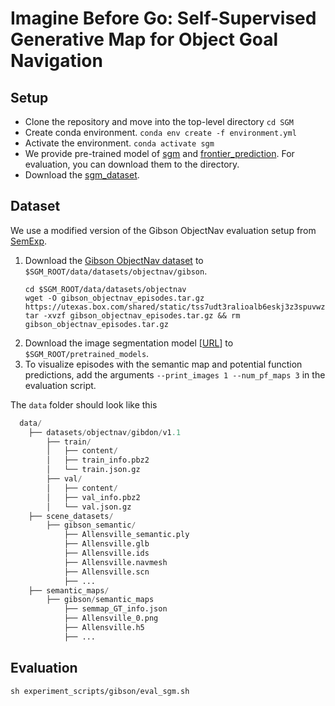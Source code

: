 # Imagine Before Go: Self-Supervised Generative Map for Object Goal Navigation
<!-- Sixian Zhang, Xinyao Yu, Xinhang Song, Xiaohan Wang, Shuqiang Jiang  -->

## Setup
- Clone the repository and move into the top-level directory `cd SGM`
- Create conda environment. `conda env create -f environment.yml`
- Activate the environment. `conda activate sgm`
- We provide pre-trained model of [sgm](https://drive.google.com/file/d/1T0_P2fnDbXoPhEQYW8LknNAECfMWSE4Y/view?usp=sharing) and [frontier_prediction](https://drive.google.com/file/d/1Tn0q7epiMyYyIfedo2gq6wxr8fSrNwqy/view?usp=sharing). For evaluation, you can download them to the directory.
- Download the [sgm_dataset](....).  

## Dataset
We use a modified version of the Gibson ObjectNav evaluation setup from [SemExp](https://github.com/devendrachaplot/Object-Goal-Navigation).

1. Download the [Gibson ObjectNav dataset](https://utexas.box.com/s/tss7udt3ralioalb6eskj3z3spuvwz7v) to `$SGM_ROOT/data/datasets/objectnav/gibson`.
    ```
    cd $SGM_ROOT/data/datasets/objectnav
    wget -O gibson_objectnav_episodes.tar.gz https://utexas.box.com/shared/static/tss7udt3ralioalb6eskj3z3spuvwz7v.gz
    tar -xvzf gibson_objectnav_episodes.tar.gz && rm gibson_objectnav_episodes.tar.gz
    ```
2. Download the image segmentation model [[URL](https://utexas.box.com/s/sf4prmup4fsiu6taljnt5ht8unev5ikq)] to `$SGM_ROOT/pretrained_models`.
3. To visualize episodes with the semantic map and potential function predictions, add the arguments `--print_images 1 --num_pf_maps 3` in the evaluation script.

The `data` folder should look like this
```python
  data/ 
    ├── datasets/objectnav/gibdon/v1.1
        ├── train/
        │   ├── content/
        │   ├── train_info.pbz2
        │   └── train.json.gz
        ├── val/
        │   ├── content/
        │   ├── val_info.pbz2
        │   └── val.json.gz
    ├── scene_datasets/
        ├── gibson_semantic/
            ├── Allensville_semantic.ply
            ├── Allensville.glb
            ├── Allensville.ids
            ├── Allensville.navmesh
            ├── Allensville.scn
            ├── ...
    ├── semantic_maps/
        ├── gibson/semantic_maps
            ├── semmap_GT_info.json
            ├── Allensville_0.png
            ├── Allensville.h5
            ├── ...
```

<!-- ## Training and Evaluation -->
<!-- ### Train our SGM model  -->

## Evaluation 
`sh experiment_scripts/gibson/eval_sgm.sh`

<!-- ## Citing
If you find this project useful in your research, please consider citing: -->
